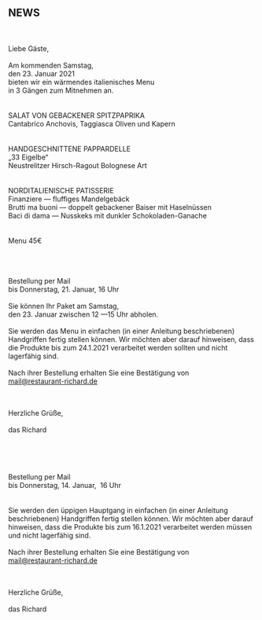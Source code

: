 ## NEWS

<br>
<br>
Liebe Gäste,<br>
<br>
Am kommenden Samstag,<br>
den 23. Januar 2021<br>
bieten wir ein wärmendes italienisches Menu<br>
in 3 Gängen zum Mitnehmen an.<br>
<br>
<br>
SALAT VON GEBACKENER SPITZPAPRIKA<br>
Cantabrico Anchovis, Taggiasca Oliven und Kapern <br>
<br>
<br>
HANDGESCHNITTENE PAPPARDELLE<br>
„33 Eigelbe“<br>
Neustrelitzer Hirsch-Ragout Bolognese Art <br>
<br>
<br>
NORDITALIENISCHE PATISSERIE<br>
Finanziere — fluffiges Mandelgebäck <br>
Brutti ma buoni — doppelt gebackener Baiser mit Haselnüssen <br>
Baci di dama — Nusskeks mit dunkler Schokoladen-Ganache<br>
<br>
 <br>
Menu 45€ <br>

<br>
<br>
<br>

Bestellung per Mail<br>
bis Donnerstag, 21. Januar, 16 Uhr<br>
<br>
Sie können Ihr Paket am Samstag,<br>
den 23. Januar zwischen 12 —15 Uhr abholen.<br>
<br>
Sie werden das Menu in einfachen (in einer Anleitung beschriebenen) Handgriffen fertig stellen können. Wir möchten aber darauf hinweisen, dass die Produkte bis zum 24.1.2021 verarbeitet werden sollten und nicht lagerfähig sind.<br>
<br>
Nach ihrer Bestellung erhalten Sie eine Bestätigung von<br>
mail@restaurant-richard.de<br>
<br>
<br>

Herzliche Grüße,<br>
<br>
das Richard<br>
<br>

<br>
<br>




Bestellung per Mail<br>
bis Donnerstag, 14. Januar,  16 Uhr<br>
<br>
<br>
Sie werden den üppigen Hauptgang in einfachen (in einer Anleitung beschriebenen) Handgriffen fertig stellen können. Wir möchten aber darauf hinweisen, dass die Produkte bis zum 16.1.2021 verarbeitet werden müssen und nicht lagerfähig sind.<br>
<br>
Nach ihrer Bestellung erhalten Sie eine Bestätigung von<br>
mail@restaurant-richard.de<br>
<br>
<br>

Herzliche Grüße,<br>
<br>
das Richard<br>
<br>



<br>
<br>
<br>
